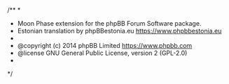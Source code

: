 /**
*
* Moon Phase extension for the phpBB Forum Software package.
* Estonian translation by phpBBestonia.eu <https://www.phpbbestonia.eu>
*
* @copyright (c) 2014 phpBB Limited <https://www.phpbb.com>
* @license GNU General Public License, version 2 (GPL-2.0)
*
*/
